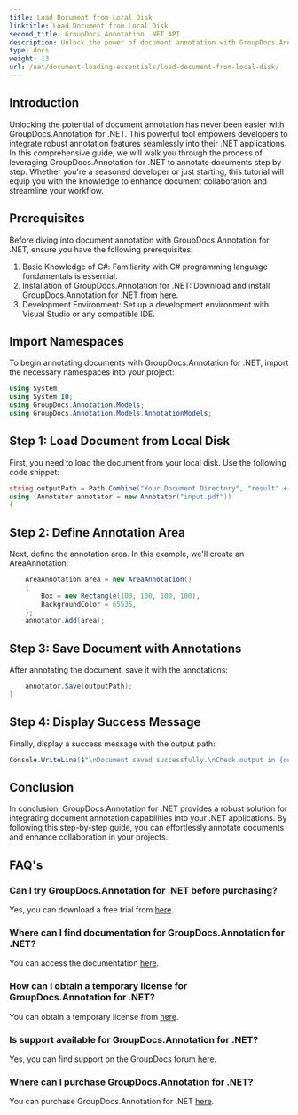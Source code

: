 ```yaml
---
title: Load Document from Local Disk
linktitle: Load Document from Local Disk
second_title: GroupDocs.Annotation .NET API
description: Unlock the power of document annotation with GroupDocs.Annotation for .NET. Seamlessly integrate annotation features into your .NET applications.
type: docs
weight: 13
url: /net/document-loading-essentials/load-document-from-local-disk/
---
```

## Introduction
Unlocking the potential of document annotation has never been easier with GroupDocs.Annotation for .NET. This powerful tool empowers developers to integrate robust annotation features seamlessly into their .NET applications. In this comprehensive guide, we will walk you through the process of leveraging GroupDocs.Annotation for .NET to annotate documents step by step. Whether you're a seasoned developer or just starting, this tutorial will equip you with the knowledge to enhance document collaboration and streamline your workflow.
## Prerequisites
Before diving into document annotation with GroupDocs.Annotation for .NET, ensure you have the following prerequisites:
1. Basic Knowledge of C#: Familiarity with C# programming language fundamentals is essential.
2. Installation of GroupDocs.Annotation for .NET: Download and install GroupDocs.Annotation for .NET from [here](https://releases.groupdocs.com/annotation/net/).
3. Development Environment: Set up a development environment with Visual Studio or any compatible IDE.

## Import Namespaces
To begin annotating documents with GroupDocs.Annotation for .NET, import the necessary namespaces into your project:
```csharp
using System;
using System.IO;
using GroupDocs.Annotation.Models;
using GroupDocs.Annotation.Models.AnnotationModels;
```

## Step 1: Load Document from Local Disk
First, you need to load the document from your local disk. Use the following code snippet:
```csharp
string outputPath = Path.Combine("Your Document Directory", "result" + Path.GetExtension("input.pdf"));
using (Annotator annotator = new Annotator("input.pdf"))
{
```
## Step 2: Define Annotation Area
Next, define the annotation area. In this example, we'll create an AreaAnnotation:
```csharp
    AreaAnnotation area = new AreaAnnotation()
    {
        Box = new Rectangle(100, 100, 100, 100),
        BackgroundColor = 65535,
    };
    annotator.Add(area);
```
## Step 3: Save Document with Annotations
After annotating the document, save it with the annotations:
```csharp
    annotator.Save(outputPath);
}
```
## Step 4: Display Success Message
Finally, display a success message with the output path:
```csharp
Console.WriteLine($"\nDocument saved successfully.\nCheck output in {outputPath}.");
```

## Conclusion
In conclusion, GroupDocs.Annotation for .NET provides a robust solution for integrating document annotation capabilities into your .NET applications. By following this step-by-step guide, you can effortlessly annotate documents and enhance collaboration in your projects.
## FAQ's
### Can I try GroupDocs.Annotation for .NET before purchasing?
Yes, you can download a free trial from [here](https://releases.groupdocs.com/).
### Where can I find documentation for GroupDocs.Annotation for .NET?
You can access the documentation [here](https://reference.groupdocs.com/annotation/net/).
### How can I obtain a temporary license for GroupDocs.Annotation for .NET?
You can obtain a temporary license from [here](https://purchase.groupdocs.com/temporary-license/).
### Is support available for GroupDocs.Annotation for .NET?
Yes, you can find support on the GroupDocs forum [here](https://forum.groupdocs.com/c/annotation/10).
### Where can I purchase GroupDocs.Annotation for .NET?
You can purchase GroupDocs.Annotation for .NET [here](https://purchase.groupdocs.com/buy).
